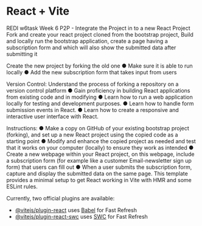 # React + Vite
REDI w6task
Week 6 P2P - Integrate the Project in to a new React Project
Fork and create your react project cloned from the bootstrap project, Build and locally run the bootstrap
application, create a page having a subscription form and which will also show the submitted data after
submitting it

Create the new project by forking the old one
● Make sure it is able to run locally
● Add the new subscription form that takes input from users

Version Control: Understand the process of forking a repository on a version control platform
● Gain proficiency in building React applications from existing code and in modifying
● Learn how to run a web application locally for testing and development purposes.
● Learn how to handle form submission events in React.
● Learn how to create a responsive and interactive user interface with React.

Instructions:
● Make a copy on GitHub of your existing bootstrap project (forking), and set up a new React project
using the copied code as a starting point
● Modify and enhance the copied project as needed and test that it works on your computer (locally)
to ensure they work as intended
● Create a new webpage within your React project, on this webpage, include a subscription form (for
example like a customer Email-newsletter sign up form) that users can fill out
● When a user submits the subscription form, capture and display the submitted data on the same
page.
This template provides a minimal setup to get React working in Vite with HMR and some ESLint rules.

Currently, two official plugins are available:

- [@vitejs/plugin-react](https://github.com/vitejs/vite-plugin-react/blob/main/packages/plugin-react/README.md) uses [Babel](https://babeljs.io/) for Fast Refresh
- [@vitejs/plugin-react-swc](https://github.com/vitejs/vite-plugin-react-swc) uses [SWC](https://swc.rs/) for Fast Refresh
